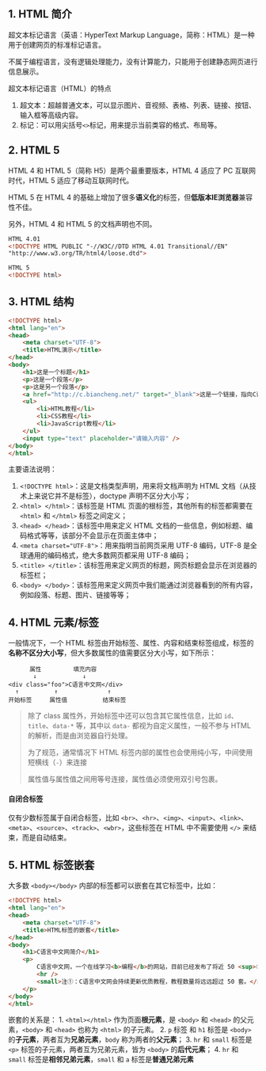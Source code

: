 ## 1. HTML 简介

超文本标记语言（英语：HyperText Markup Language，简称：HTML）是一种用于创建网页的标准标记语言。

不属于编程语言，没有逻辑处理能力，没有计算能力，只能用于创建静态网页进行信息展示。

超文本标记语言（HTML）的特点

1. 超文本：超越普通文本，可以显示图片、音视频、表格、列表、链接、按钮、输入框等高级内容。
2. 标记：可以用尖括号`<>`标记，用来提示当前类容的格式、布局等。

## 2. HTML 5

HTML 4 和 HTML 5（简称 H5）是两个最重要版本，HTML 4 适应了 PC 互联网时代，HTML 5 适应了移动互联网时代。

HTML 5 在 HTML 4 的基础上增加了很多**语义化**的标签，但**低版本IE浏览器**兼容性不佳。

另外，HTML 4 和 HTML 5 的文档声明也不同。

```html
HTML 4.01 
<!DOCTYPE HTML PUBLIC "-//W3C//DTD HTML 4.01 Transitional//EN"
"http://www.w3.org/TR/html4/loose.dtd">
```

```html
HTML 5
<!DOCTYPE html>
```

## 3. HTML 结构

```html
<!DOCTYPE html>
<html lang="en">
<head>
    <meta charset="UTF-8">
    <title>HTML演示</title>
</head>
<body>
    <h1>这是一个标题</h1>
    <p>这是一个段落</p>
    <p>这是另一个段落</p>
    <a href="http://c.biancheng.net/" target="_blank">这是一个链接，指向C语言中文网首页</a>
    <ul>
        <li>HTML教程</li>
        <li>CSS教程</li>
        <li>JavaScript教程</li>
    </ul>
    <input type="text" placeholder="请输入内容" />
</body>
</html>
```

主要语法说明：
1. `<!DOCTYPE html>`：这是文档类型声明，用来将文档声明为 HTML 文档（从技术上来说它并不是标签），doctype 声明不区分大小写；
2. `<html> </html>`：该标签是 HTML 页面的根标签，其他所有的标签都需要在 `<html>` 和 `</html>` 标签之间定义；
3. `<head> </head>`：该标签中用来定义 HTML 文档的一些信息，例如标题、编码格式等等，该部分不会显示在页面主体中；
4. `<meta charset="UTF-8">`：用来指明当前网页采用 UTF-8 编码，UTF-8 是全球通用的编码格式，绝大多数网页都采用 UTF-8 编码；
5. `<title> </title>`：该标签用来定义网页的标题，网页标题会显示在浏览器的标签栏；
6. `<body> </body>`：该标签用来定义网页中我们能通过浏览器看到的所有内容，例如段落、标题、图片、链接等等；


## 4. HTML 元素/标签

一般情况下，一个 HTML 标签由开始标签、属性、内容和结束标签组成，标签的**名称不区分大小写**，但大多数属性的值需要区分大小写，如下所示：

```
	  属性         填充内容
	   ↓             ↓
<div class="foo">C语言中文网</div>
  ↑          ↑              ↑
开始标签     属性值          结束标签
```

> 除了 class 属性外，开始标签中还可以包含其它属性信息，比如 `id`、`title`、`data-*` 等，其中以 `data-` 都视为自定义属性，一般不参与 HTML 的解析，而是由浏览器自行处理。
> 
> 为了规范，通常情况下 HTML 标签内部的属性也会使用纯小写，中间使用短横线（`-`）来连接
> 
> 属性值与属性值之间用等号连接，属性值必须使用双引号包裹。

#### 自闭合标签

仅有少数标签属于自闭合标签，比如 `<br>`、`<hr>`、`<img>`、`<input>`、`<link>`、`<meta>`、`<source>`、`<track>`、`<wbr>`，这些标签在 HTML 中不需要使用 `</>` 来结束，而是自动结束。

## 5. HTML 标签嵌套

大多数 `<body></body>` 内部的标签都可以嵌套在其它标签中，比如：

```html
<!DOCTYPE html>
<html lang="en">
<head>
    <meta charset="UTF-8">
    <title>HTML标签的嵌套</title>
</head>
<body>
    <h1>C语言中文网简介</h1>
    <p>
        C语言中文网，一个在线学习<b>编程</b>的网站，目前已经发布了将近 50 <sup>①</sup> 套教程，包括<i>C语言</i>、<i>C++</i>、<i>Java</i>、<i>Python</i> 等，请<a href="http://c.biancheng.net/sitemap/" target="_blank">猛击这里</a>查看所有教程。
        <hr />
        <small>注①：C语言中文网会持续更新优质教程，教程数量将远远超过 50 套。</small>
    </p>
</body>
</html>
```

嵌套的关系是：
    1. `<html></html>` 作为页面**根元素**，是 `<body>` 和 `<head>` 的父元素，`<body>` 和 `<head>` 也称为 `<html>` 的子元素。
    2. `p` 标签 和 `h1` 标签是 `<body>` 的**子元素**，两者互为**兄弟元素**，`body` 称为两者的**父元素**；
    3. `hr` 和 `small` 标签是 `<p>` 标签的子元素，两者互为兄弟元素，皆为 `<body>` 的**后代元素**；
    4. `hr` 和 `small` 标签是**相邻兄弟元素**，`small` 和 `a` 标签是**普通兄弟元素**
 

